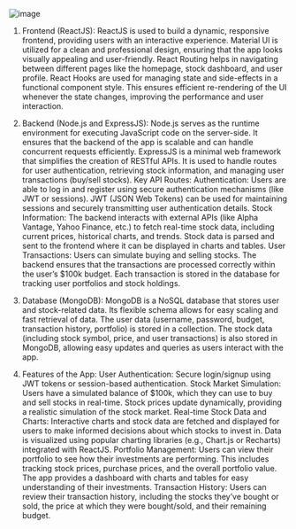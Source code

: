 
![image](https://github.com/user-attachments/assets/843af8dd-3f61-4658-ac64-f554fd8e9a72)

1. Frontend (ReactJS):
ReactJS is used to build a dynamic, responsive frontend, providing users with an interactive experience.
Material UI is utilized for a clean and professional design, ensuring that the app looks visually appealing and user-friendly.
React Routing helps in navigating between different pages like the homepage, stock dashboard, and user profile.
React Hooks are used for managing state and side-effects in a functional component style. This ensures efficient re-rendering of the UI whenever the state changes, improving the performance and user interaction.

2. Backend (Node.js and ExpressJS):
Node.js serves as the runtime environment for executing JavaScript code on the server-side. It ensures that the backend of the app is scalable and can handle concurrent requests efficiently.
ExpressJS is a minimal web framework that simplifies the creation of RESTful APIs. It is used to handle routes for user authentication, retrieving stock information, and managing user transactions (buy/sell stocks).
Key API Routes:
Authentication:
Users are able to log in and register using secure authentication mechanisms (like JWT or sessions).
JWT (JSON Web Tokens) can be used for maintaining sessions and securely transmitting user authentication details.
Stock Information:
The backend interacts with external APIs (like Alpha Vantage, Yahoo Finance, etc.) to fetch real-time stock data, including current prices, historical charts, and trends.
Stock data is parsed and sent to the frontend where it can be displayed in charts and tables.
User Transactions:
Users can simulate buying and selling stocks. The backend ensures that the transactions are processed correctly within the user’s $100k budget.
Each transaction is stored in the database for tracking user portfolios and stock holdings.

3. Database (MongoDB):
MongoDB is a NoSQL database that stores user and stock-related data. Its flexible schema allows for easy scaling and fast retrieval of data.
The user data (username, password, budget, transaction history, portfolio) is stored in a collection.
The stock data (including stock symbol, price, and user transactions) is also stored in MongoDB, allowing easy updates and queries as users interact with the app.

4. Features of the App:
User Authentication: Secure login/signup using JWT tokens or session-based authentication.
Stock Market Simulation:
Users have a simulated balance of $100k, which they can use to buy and sell stocks in real-time.
Stock prices update dynamically, providing a realistic simulation of the stock market.
Real-time Stock Data and Charts:
Interactive charts and stock data are fetched and displayed for users to make informed decisions about which stocks to invest in.
Data is visualized using popular charting libraries (e.g., Chart.js or Recharts) integrated with ReactJS.
Portfolio Management:
Users can view their portfolio to see how their investments are performing. This includes tracking stock prices, purchase prices, and the overall portfolio value.
The app provides a dashboard with charts and tables for easy understanding of their investments.
Transaction History:
Users can review their transaction history, including the stocks they’ve bought or sold, the price at which they were bought/sold, and their remaining budget.
